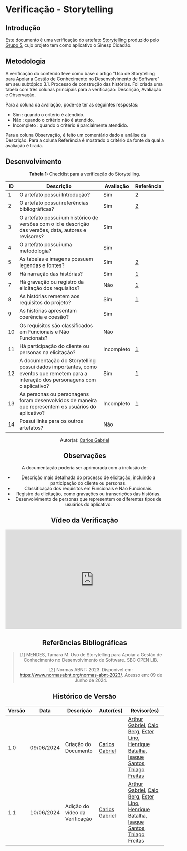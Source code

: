 # Verificação - Storytelling

## Introdução

Este documento é uma verificação do artefato [Storytelling](https://github.com/Requisitos-de-Software/2024.1-Sinesp_Cidadao/blob/main/docs/elicitacao/tecnicas/storytelling.md) produzido pelo [Grupo 5](https://github.com/Requisitos-de-Software/2024.1-Sinesp_Cidadao), cujo projeto tem como aplicativo o Sinesp Cidadão. 

## Metodologia


A verificação do conteúdo teve como base o artigo "Uso de Storytelling para Apoiar a Gestão de Conhecimento no Desenvolvimento de Software" em seu subtópico 3.1. Processo de construção das histórias.
Foi criada uma tabela com três colunas principais para a verificação: Descrição, Avaliação e Observação.  

Para a coluna da avaliação, pode-se ter as seguintes respostas:
- Sim : quando o critério é atendido.
- Não : quando o critério não é atendido.
- Incompleto : quando o critério é parcialmente atendido.

Para a coluna Observação, é feito um comentário dado a análise da Descrição.
Para a coluna Referẽncia é mostrado o critério da fonte da qual a avaliação é tirada.

## Desenvolvimento

<font><p style="text-align: center">**Tabela 1:** Checklist para a verificação do Storytelling.</p></font>


| ID  | Descrição                                                                                                                                  | Avaliação  | Referência |
|-----|--------------------------------------------------------------------------------------------------------------------------------------------|------------|------------|
| 1   | O artefato possui Introdução?                                                                                                              | Sim        | [2](#ancora2) |
| 2   | O artefato possui referências bibliográficas?                                                                                              | Sim        | [2](#ancora2) |
| 3   | O artefato possui um histórico de versões com o id e descrição das versões, data, autores e revisores?                                     | Sim        |            |
| 4   | O artefato possui uma metodologia?                                                                                                         | Sim        |            |
| 5   | As tabelas e imagens possuem legendas e fontes?                                                                                            | Sim        | [2](#ancora2) |
| 6   | Há narração das histórias?                                                                                                                 | Sim        | [1](#ancora1) |
| 7   | Há gravação ou registro da elicitação dos requisitos?                                                                                      | Não        | [1](#ancora1) |
| 8   | As histórias remetem aos requisitos do projeto?                                                                                            | Sim        | [1](#ancora1) |
| 9   | As histórias apresentam coerência e coesão?                                                                                                | Sim        |            |
| 10  | Os requisitos são classificados em Funcionais e Não Funcionais?                                                                            | Não        |            |
| 11  | Há participação do cliente ou personas na elicitação?                                                                                      | Incompleto | [1](#ancora1) |
| 12  | A documentação do Storytelling possui dados importantes, como eventos que remetem para a interação dos personagens com o aplicativo?    | Sim        | [1](#ancora1) |
| 13  | As personas ou personagens foram desenvolvidos de maneira que representem os usuários do aplicativo?                                     | Incompleto | [1](#ancora1) |
| 14  | Possui links para os outros artefatos?                                                                                                     | Não        |            |


<div align="center">Autor(a): <a href="https://github.com/TheCarlosRamos">Carlos Gabriel</a>



## Observações

A documentação poderia ser aprimorada com a inclusão de:
- Descrição mais detalhada do processo de elicitação, incluindo a participação do cliente ou personas.
- Classificação dos requisitos em Funcionais e Não Funcionais.
- Registro da elicitação, como gravações ou transcrições das histórias.
- Desenvolvimento de personas que representem os diferentes tipos de usuários do aplicativo.

## Vídeo da Verificação

<iframe width="560" height="315" src="https://www.youtube.com/embed/qoxGwBeqdtE" frameborder="0" allow="accelerometer; autoplay; clipboard-write; encrypted-media; gyroscope; picture-in-picture" allowfullscreen></iframe>


## Referências Bibliográficas 

> [1] MENDES, Tamara M. Uso de Storytelling para Apoiar a Gestão de Conhecimento no Desenvolvimento de Software. SBC OPEN LIB. 
>
> [2] Normas ABNT: 2023. Disponível em: <a href="https://www.normasabnt.org/normas-abnt-2023/">https://www.normasabnt.org/normas-abnt-2023/</a>. Acesso em: 09 de Junho de 2024.

## Histórico de Versão

Versão  | Data | Descrição | Autor(es) | Revisor(es)
-------- | ------ | ------ | ---------- | ----------
|1.0 | 09/06/2024 | Criação do Documento | [Carlos Gabriel](https://github.com/TheCarlosRamos) |  [Arthur Gabriel](ArthurGabrieel), [Caio Berg](https://github.com/Caio-bergbjj), [Ester Lino](https://github.com/esteerlino), [Henrique Batalha](https://github.com/HeBatalha), [Isaque Santos](https://github.com/IsaqueSH), [Thiago Freitas](https://github.com/thiagorfreitas)  |
|1.1 | 10/06/2024 | Adição do vídeo da Verificação | [Carlos Gabriel](https://github.com/TheCarlosRamos) |  [Arthur Gabriel](ArthurGabrieel), [Caio Berg](https://github.com/Caio-bergbjj), [Ester Lino](https://github.com/esteerlino), [Henrique Batalha](https://github.com/HeBatalha), [Isaque Santos](https://github.com/IsaqueSH), [Thiago Freitas](https://github.com/thiagorfreitas)  |
